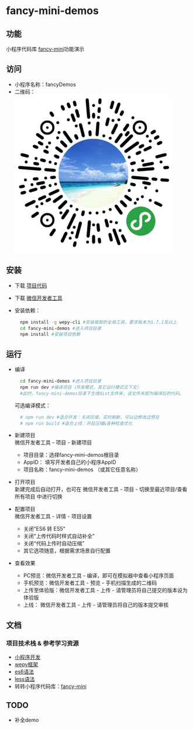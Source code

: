 #  fancy-mini-demos

## 功能
小程序代码库 [fancy-mini](https://github.com/zhuanzhuanfe/fancy-mini)功能演示


## 访问
- 小程序名称：fancyDemos
- 二维码：  
![](./docs/images/fancyQrCode.jpg)

## 安装
- 下载 [项目代码]()
- 下载 [微信开发者工具](https://mp.weixin.qq.com/debug/wxadoc/dev/devtools/download.html)
- 安装依赖：

    ```bash
      npm install -g wepy-cli #安装框架的全局工具，要求版本为1.7.1及以上
      cd fancy-mini-demos #进入项目目录
      npm install #安装项目依赖
    ```

## 运行
- 编译  
    ```bash
      cd fancy-mini-demos #进入项目目录
      npm run dev #编译项目（开发模式，其它运行模式见下文）
      #此时，fancy-mini-demos目录下生成dist文件夹，该文件夹即为编译后的代码。
    ```

    可选编译模式：
    ```bash
      # npm run dev #适合开发：关闭压缩，实时刷新，可以边修改边预览
      # npm run build #适合上线：开启压缩&各种检查优化
    ```

- 新建项目  
  微信开发者工具 - 项目 - 新建项目
    - 项目目录：选择fancy-mini-demos根目录
    - AppID： 填写开发者自己的小程序AppID
    - 项目名称：fancy-mini-demos （或其它任意名称）
- 打开项目  
  新建完成后自动打开，也可在 微信开发者工具 - 项目 - 切换至最近项目/查看所有项目 中进行切换
- 配置项目  
  微信开发者工具 - 详情 - 项目设置
  - 关闭“ES6 转 ES5”
  - 关闭“上传代码时样式自动补全”
  - 关闭“代码上传时自动压缩”
  - 其它选项随意，根据需求场景自行配置
- 查看效果  
  - PC预览：微信开发者工具 - 编译，即可在模拟器中查看小程序页面
  - 手机预览：微信开发者工具 - 预览 - 手机扫描生成的二维码
  - 上传至体验版：微信开发者工具 - 上传 - 请管理员将自己提交的版本设为体验版
  - 上线： 微信开发者工具 - 上传 - 请管理员将自己的版本提交审核

## 文档
### 项目技术栈 & 参考学习资源
- [小程序开发](https://mp.weixin.qq.com/debug/wxadoc/dev/)
- [wepy框架](https://tencent.github.io/wepy/)
- [es6语法](http://es6.ruanyifeng.com/#docs/reference)
- [less语法](http://lesscss.org/)
- 转转小程序代码库：[fancy-mini](https://github.com/zhuanzhuanfe/fancy-mini)

## TODO
- 补全demo
